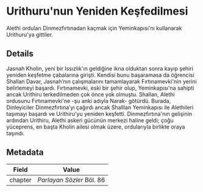 # Urithuru'nun Yeniden Keşfedilmesi
Alethi orduları Dinmezfırtınadan kaçmak için Yeminkapısı'nı kullanarak Urithuru'ya gittiler.

## Details
Jasnah Kholin, yeni bir Issızlık'ın geldiğine ikna olduktan sonra kayıp şehiri yeniden keşfetme çabalarına girişti. Kendisi bunu başaramasa da öğrencisi Shallan Davar, Jasnah’nın çalışmalarını tamamlayarak Fırtınamevki'nin yerini belirlemeyi başardı. Fırtınamevki, eski bir şehir olup, Yeminkapısı'na sahipti ancak Urithiru terkedilmeden çok önce yok olmuştu. Shallan, Alethi ordusunu Fırtınamevki'ne -şu anki adıyla Narak- götürdü. Burada, Dinleyiciler Dinmezfırtına’yı çağırdı ancak Shalllan Yeminkapısı ile Alethileri taşımayı başardı ve Urithiru'yu yeniden keşfetti. Dinmezfırtına'nın gelişinin ardından Urithiru, Alethi askeri gücünün merkezi haline geldi; çoğu yüceprens, en başta Kholin ailesi olmak üzere, ordularıyla birlikte oraya taşındı.

## Metadata
| Field | Value |
| ----- | ----- |
| chapter | *Parlayan Sözler* Böl. 86 |
